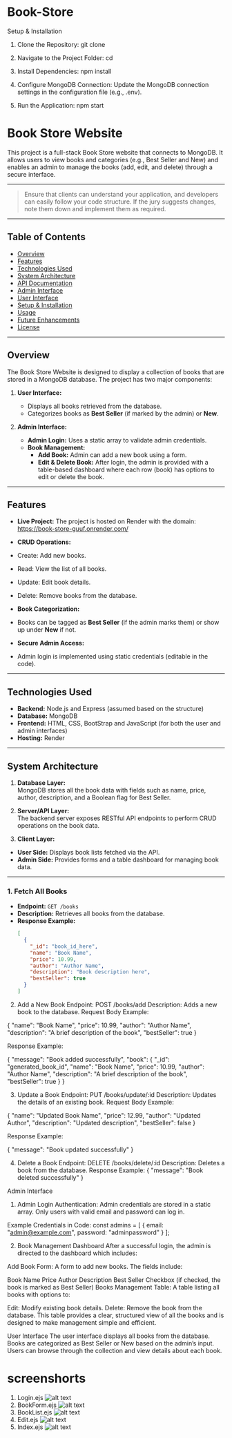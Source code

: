 # Book-Store

Setup & Installation

1. Clone the Repository:
  git clone <repository-url>

2. Navigate to the Project Folder:
  cd <project-folder>

3. Install Dependencies:
  npm install

4. Configure MongoDB Connection:
    Update the MongoDB connection settings in the configuration file (e.g., .env).

5. Run the Application:
  npm start


# Book Store Website

This project is a full-stack Book Store website that connects to MongoDB. It allows users to view books and categories (e.g., Best Seller and New) and enables an admin to manage the books (add, edit, and delete) through a secure interface.

---

> Ensure that clients can understand your application, and developers can easily follow your code structure. If the jury suggests changes, note them down and implement them as required.

---

## Table of Contents

- [Overview](#overview)
- [Features](#features)
- [Technologies Used](#technologies-used)
- [System Architecture](#system-architecture)
- [API Documentation](#api-documentation)
- [Admin Interface](#admin-interface)
- [User Interface](#user-interface)
- [Setup & Installation](#setup--installation)
- [Usage](#usage)
- [Future Enhancements](#future-enhancements)
- [License](#license)

---

## Overview

The Book Store Website is designed to display a collection of books that are stored in a MongoDB database. The project has two major components:

1. **User Interface:**  
   - Displays all books retrieved from the database.
   - Categorizes books as **Best Seller** (if marked by the admin) or **New**.

2. **Admin Interface:**  
   - **Admin Login:** Uses a static array to validate admin credentials.
   - **Book Management:**  
     - **Add Book:** Admin can add a new book using a form.
     - **Edit & Delete Book:** After login, the admin is provided with a table-based dashboard where each row (book) has options to edit or delete the book.

---

## Features

- **Live Project:** The project is hosted on Render with the domain: 
    https://book-store-guuf.onrender.com/


- **CRUD Operations:**  
- Create: Add new books.
- Read: View the list of all books.
- Update: Edit book details.
- Delete: Remove books from the database.
- **Book Categorization:**  
- Books can be tagged as **Best Seller** (if the admin marks them) or show up under **New** if not.
- **Secure Admin Access:**  
- Admin login is implemented using static credentials (editable in the code).

---

## Technologies Used

- **Backend:** Node.js and Express (assumed based on the structure)
- **Database:** MongoDB
- **Frontend:** HTML, CSS, BootStrap and JavaScript (for both the user and admin interfaces)
- **Hosting:** Render

---

## System Architecture

1. **Database Layer:**  
 MongoDB stores all the book data with fields such as name, price, author, description, and a Boolean flag for Best Seller.

2. **Server/API Layer:**  
 The backend server exposes RESTful API endpoints to perform CRUD operations on the book data.

3. **Client Layer:**  
 - **User Side:** Displays book lists fetched via the API.
 - **Admin Side:** Provides forms and a table dashboard for managing book data.

---


### 1. Fetch All Books

- **Endpoint:** `GET /books`
- **Description:** Retrieves all books from the database.
- **Response Example:**
  ```json
  [
    {
      "_id": "book_id_here",
      "name": "Book Name",
      "price": 10.99,
      "author": "Author Name",
      "description": "Book description here",
      "bestSeller": true
    }
  ]

2. Add a New Book
  Endpoint: POST /books/add
  Description: Adds a new book to the database.
  Request Body Example:

  {
  "name": "Book Name",
  "price": 10.99,
  "author": "Author Name",
  "description": "A brief description of the book",
  "bestSeller": true
}


Response Example:

  {
  "message": "Book added successfully",
  "book": {
    "_id": "generated_book_id",
    "name": "Book Name",
    "price": 10.99,
    "author": "Author Name",
    "description": "A brief description of the book",
    "bestSeller": true
  }
}

3. Update a Book
  Endpoint: PUT /books/update/:id
  Description: Updates the details of an existing book.
  Request Body Example:

  {
  "name": "Updated Book Name",
  "price": 12.99,
  "author": "Updated Author",
  "description": "Updated description",
  "bestSeller": false
}

Response Example:

{
  "message": "Book updated successfully"
}

4. Delete a Book
  Endpoint: DELETE /books/delete/:id
  Description: Deletes a book from the database.
  Response Example:
  {
  "message": "Book deleted successfully"
}

Admin Interface

1. Admin Login
  Authentication:
  Admin credentials are stored in a static array. Only users with valid email and password can log in.

Example Credentials in Code:
  const admins = [
  {
    email: "admin@example.com",
    password: "adminpassword"
  }
];

2. Book Management Dashboard
  After a successful login, the admin is directed to the dashboard which includes:

  Add Book Form:
  A form to add new books. The fields include:

  Book Name
  Price
  Author
  Description
  Best Seller Checkbox (if checked, the book is marked as Best Seller)
  Books Management Table:
  A table listing all books with options to:

  Edit: Modify existing book details.
  Delete: Remove the book from the database.
  This table provides a clear, structured view of all the books and is designed to make management simple and efficient.

  User Interface
  The user interface displays all books from the database.
  Books are categorized as Best Seller or New based on the admin’s input.
  Users can browse through the collection and view details about each book.

  # screenshorts
  1. Login.ejs
  ![alt text](Screen-shot/localhost_8059_login.png)
  2. BookForm.ejs
  ![alt text](Screen-shot/localhost_8059_bookform.png)
  3. BookList.ejs
 ![alt text](Screen-shot/localhost_8059_bookList.png)
  4. Edit.ejs 
  ![alt text](Screen-shot/localhost_8059_book_edit_67b36013d9e1f1c6b07093fd.png)
  5. Index.ejs
 ![alt text](<localhost_8059_ (2).png>)